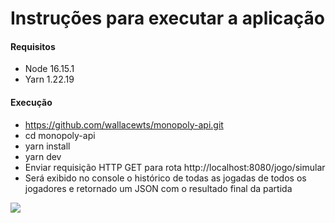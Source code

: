 # Instruções para executar a aplicação

#### Requisitos
- Node 16.15.1
- Yarn 1.22.19

#### Execução
- https://github.com/wallacewts/monopoly-api.git
- cd monopoly-api
- yarn install
- yarn dev
- Enviar requisição HTTP GET para rota http://localhost:8080/jogo/simular
- Será exibido no console o histórico de todas as jogadas de todos os jogadores e retornado um JSON com o resultado final da partida

<img src="./demo.gif" />